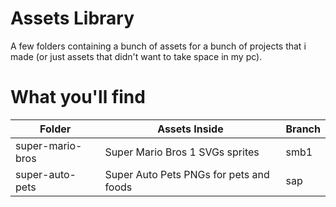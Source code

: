 # Assets Library

A few folders containing a bunch of assets for a bunch of projects that i made (or just assets that didn't want to take space in my pc).

# What you'll find

| Folder | Assets Inside | Branch |
| --- | --- | --- |
| super-mario-bros | Super Mario Bros 1 SVGs sprites | smb1 |
| super-auto-pets | Super Auto Pets PNGs for pets and foods | sap |

